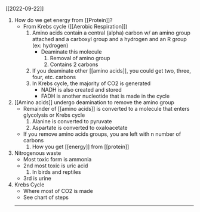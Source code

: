 [[2022-09-22]]

1. How do we get energy from [[Protein]]?
	- From Krebs cycle ([[Aerobic Respiration]])
		1. Amino acids contain a central (alpha) carbon w/ an amino group attached and a carboxyl group and a hydrogen and an R group (ex: hydrogen)
			- Deaminate this molecule
				1. Removal of amino group
				2. Contains 2 carbons
		2. If you deaminate other [[amino acids]], you could get two, three, four, etc. carbons
		3. In Krebs cycle, the majority of CO2 is generated
			- NADH is also created and stored
			- FADH is another nucleotide that is made in the cycle
2. [[Amino acids]] undergo deamination to remove the amino group
	- Remainder of [[amino acids]] is converted to a molecule that enters glycolysis or Krebs cycle
		1. Alanine is converted to pyruvate
		2. Aspartate is converted to oxaloacetate
	- If you remove amino acids groups, you are left with n number of carbons
		1. How you get [[energy]] from [[protein]]
3. Nitrogenous waste
	- Most toxic form is ammonia
	- 2nd most toxic is uric acid
		1. In birds and reptiles
	- 3rd is urine
4. Krebs Cycle
	- Where most of CO2 is made
	- See chart of steps 
	- ---